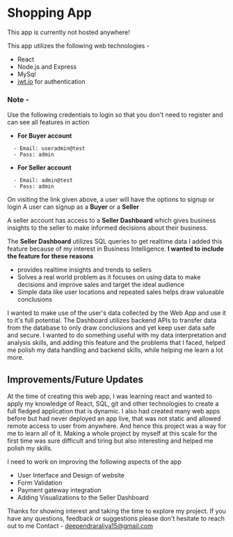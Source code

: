 # Shopping App
This app is currently not hosted anywhere!

This app utilizes the following web technologies -
 - React
 - Node.js and Express
 - MySql
 - [jwt.io](https://jwt.io/) for authentication

### Note - 
Use the following credentials to login so that you don't need to register and can see all features in action
- **For Buyer account**
```
  - Email: useradmin@test
  - Pass: admin
```
- **For Seller account**

```
  - Email: admin@test
  - Pass: admin
```

On visiting the link given above, a user will have the options to signup or login
A user can signup as a **Buyer** or a **Seller**

A seller account has access to a **Seller Dashboard** which gives business insights to the
seller to make informed decisions about their business.

The **Seller Dashboard** utilizes SQL queries to get realtime data
I added this feature because of my interest in Business Intelligence.
**I wanted to include the feature for these reasons**
- provides realtime insights and trends to sellers
- Solves a real world problem as it focuses on using data to make decisions and improve sales and target the ideal audience
- Simple data like user locations and repeated sales helps draw valueable conclusions

I wanted to make use of the user's data collected by the Web App and use it to it's full potential.
The Dashboard utilizes backend APIs to transfer data from the database to only draw conclusions and yet
keep user data safe and secure.
I wanted to do something useful with my data interpretation and analysis skills, and adding this feature
and the problems that I faced, helped me polish my data handling and backend skills, while helping me
learn a lot more.

## Improvements/Future Updates
At the time of creating this web app, I was learning react and wanted to apply my knowledge of React, SQL, git
and other technologies to create a full fledged application that is dynamic.
I also had created many web apps before but had never deployed an app live, that was not static and allowed remote 
access to user from anywhere. And hence this project was a way for me to learn all of it.
Making a whole project by myself at this scale for the first time was sure difficult and tiring but also interesting 
and helped me polish my skills.

I need to work on improving the following aspects of the app
- User Interface and Design of website
- Form Validation
- Payment gateway integration
- Adding Visualizations to the Seller Dashboard

Thanks for showing interest and taking the time to explore my project. If you have any questions, feedback or suggestions please 
don't hesitate to reach out to me Contact - deependraraliya15@gmail.com
